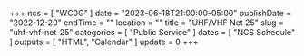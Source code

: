 +++
ncs = [ "WC0G" ]
date = "2023-06-18T21:00:00-05:00"
publishDate = "2022-12-20"
endTime = ""
location = ""
title = "UHF/VHF Net 25"
slug = "uhf-vhf-net-25"
categories = [ "Public Service" ]
dates = [ "NCS Schedule" ]
outputs = [ "HTML", "Calendar" ]
update = 0
+++
